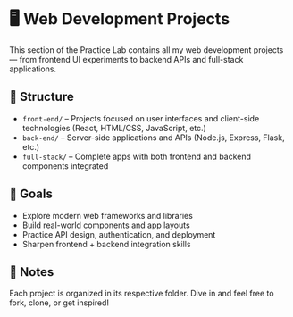 # 🖥️ Web Development Projects

This section of the Practice Lab contains all my web development projects — from frontend UI experiments to backend APIs and full-stack applications.

## 📁 Structure

- `front-end/` – Projects focused on user interfaces and client-side technologies (React, HTML/CSS, JavaScript, etc.)
- `back-end/` – Server-side applications and APIs (Node.js, Express, Flask, etc.)
- `full-stack/` – Complete apps with both frontend and backend components integrated

## 🎯 Goals

- Explore modern web frameworks and libraries
- Build real-world components and app layouts
- Practice API design, authentication, and deployment
- Sharpen frontend + backend integration skills

## 📝 Notes

Each project is organized in its respective folder. Dive in and feel free to fork, clone, or get inspired!
